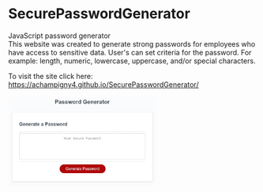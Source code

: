 # SecurePasswordGenerator
JavaScript password generator
<br>
This website was created to generate strong passwords for employees who have access to sensitive data.
User's can set criteria for the password.
    For example: length, numeric, lowercase, uppercase, and/or special characters.

To visit the site click here:
<br>
https://achampigny4.github.io/SecurePasswordGenerator/
<br><br>
<img src="./screenshot.jpg" style="width: 300px" alt="Screenshot of password generator website">
